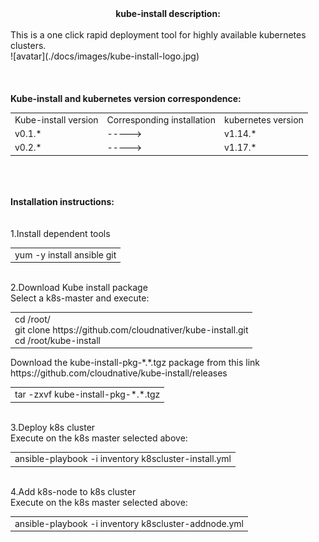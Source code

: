 <center><b>kube-install description:</b></center><br>
This is a one click rapid deployment tool for highly available kubernetes clusters.
<br>
![avatar](./docs/images/kube-install-logo.jpg)
<br>
<br>
<br><br>
<b> Kube-install and kubernetes version correspondence: </b><br>
<table>
<tr><td>Kube-install version</td><td>Corresponding installation</td><td>kubernetes version</td>
<tr><td>v0.1.*</td><td>-----></td><td>v1.14.*</td>
<tr><td>v0.2.*</td><td>-----></td><td>v1.17.*</td>
</table>
<br>
<br>
<br>
<b>Installation instructions:</b><br>
<br>
<br>
1.Install dependent tools<br>
<table>
<tr><td>yum -y install ansible git</td>
</table>
<br>
2.Download Kube install package<br>
Select a k8s-master and execute:<br>
<table>
<tr><td>
cd /root/<br>
git clone https://github.com/cloudnativer/kube-install.git <br>
cd /root/kube-install <br>
 </td>
</table>
Download the kube-install-pkg-*.*.tgz package from this link https://github.com/cloudnative/kube-install/releases <br>
<table>
<tr><td>tar -zxvf kube-install-pkg-*.*.tgz</td>
</table>
<br>
3.Deploy k8s cluster<br>
Execute on the k8s master selected above:<br>
<table>
<tr><td>ansible-playbook -i inventory k8scluster-install.yml</td>
</table>
<br>
4.Add k8s-node to k8s cluster<br>
Execute on the k8s master selected above:<br>
<table>
<tr><td>ansible-playbook -i inventory k8scluster-addnode.yml</td>
</table>
<br>
<br>
<br>

